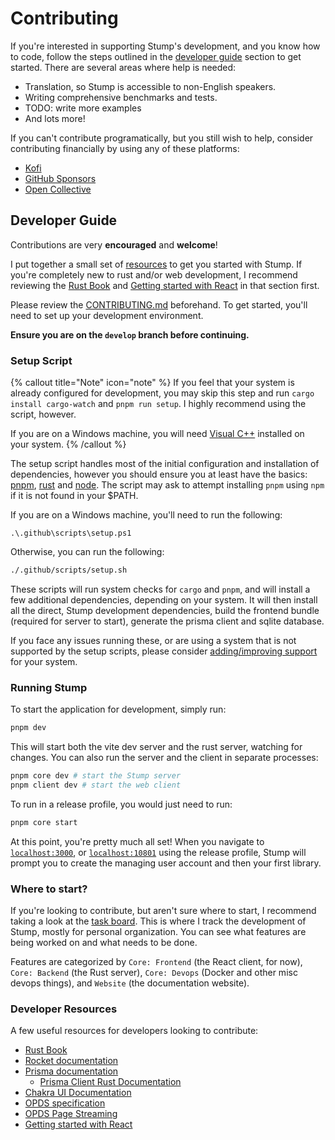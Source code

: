 # Contributing

If you're interested in supporting Stump's development, and you know how to code, follow the steps outlined in the [developer guide](#developer-guide) section to get started. There are several areas where help is needed:

- Translation, so Stump is accessible to non-English speakers.
- Writing comprehensive benchmarks and tests.
- TODO: write more examples
- And lots more!

If you can't contribute programatically, but you still wish to help, consider contributing financially by using any of these platforms:

- [Kofi](https://ko-fi.com/aaronleop)
- [GitHub Sponsors](https://github.com/sponsors/aaronleopold)
- [Open Collective](https://opencollective.com/stump)

## Developer Guide

Contributions are very **encouraged** and **welcome**!

I put together a small set of [resources](#developer-resources) to get you started with Stump. If you're completely new to rust and/or web development, I recommend reviewing the [Rust Book](https://doc.rust-lang.org/book/) and [Getting started with React](https://reactjs.org/docs/getting-started.html) in that section first.

Please review the [CONTRIBUTING.md](https://github.com/aaronleopold/stump/blob/main/CONTRIBUTING.md) beforehand. To get started, you'll need to set up your development environment.

**Ensure you are on the `develop` branch before continuing.**

### Setup Script

{% callout title="Note" icon="note" %}
If you feel that your system is already configured for development, you may skip this step and run `cargo install cargo-watch` and `pnpm run setup`. I highly recommend using the script, however.

If you are on a Windows machine, you will need [Visual C++](https://docs.microsoft.com/en-us/cpp/windows/latest-supported-vc-redist?view=msvc-170) installed on your system.
{% /callout %}

The setup script handles most of the initial configuration and installation of dependencies, however you should ensure you at least have the basics: [pnpm](https://pnpm.io/installation), [rust](https://www.rust-lang.org/tools/install) and [node](https://nodejs.org/en/download/). The script may ask to attempt installing `pnpm` using `npm` if it is not found in your $PATH.

If you are on a Windows machine, you'll need to run the following:

```
.\.github\scripts\setup.ps1
```

Otherwise, you can run the following:

```bash
./.github/scripts/setup.sh
```

These scripts will run system checks for `cargo` and `pnpm`, and will install a few additional dependencies, depending on your system. It will then install all the direct, Stump development dependencies, build the frontend bundle (required for server to start), generate the prisma client and sqlite database.

If you face any issues running these, or are using a system that is not supported by the setup scripts, please consider [adding/improving support](https://github.com/aaronleopold/stump/issues) for your system.

### Running Stump

To start the application for development, simply run:

```bash
pnpm dev
```

This will start both the vite dev server and the rust server, watching for changes. You can also run the server and the client in separate processes:

```bash
pnpm core dev # start the Stump server
pnpm client dev # start the web client
```

To run in a release profile, you would just need to run:

```bash
pnpm core start
```

At this point, you're pretty much all set! When you navigate to [`localhost:3000`](http://localhost:3000), or [`localhost:10801`](http://localhost:10801) using the release profile, Stump will prompt you to create the managing user account and then your first library.

### Where to start?

If you're looking to contribute, but aren't sure where to start, I recommend taking a look at the [task board](https://github.com/users/aaronleopold/projects/2). This is where I track the development of Stump, mostly for personal organization. You can see what features are being worked on and what needs to be done.

Features are categorized by `Core: Frontend` (the React client, for now), `Core: Backend` (the Rust server), `Core: Devops` (Docker and other misc devops things), and `Website` (the documentation website).

### Developer Resources

A few useful resources for developers looking to contribute:

- [Rust Book](https://doc.rust-lang.org/book/)
- [Rocket documentation](https://rocket.rs/v0.5-rc/)
- [Prisma documentation](https://prisma.io/docs/prisma-client/introduction)
  - [Prisma Client Rust Documentation](https://github.com/Brendonovich/prisma-client-rust/tree/main/docs)
- [Chakra UI Documentation](https://chakra-ui.com/docs)
- [OPDS specification](https://specs.opds.io/)
- [OPDS Page Streaming](https://vaemendis.net/opds-pse/#:~:text=The%20OPDS%20Page%20Streaming%20Extension,having%20to%20download%20it%20completely.)
- [Getting started with React](https://reactjs.org/docs/getting-started.html)

